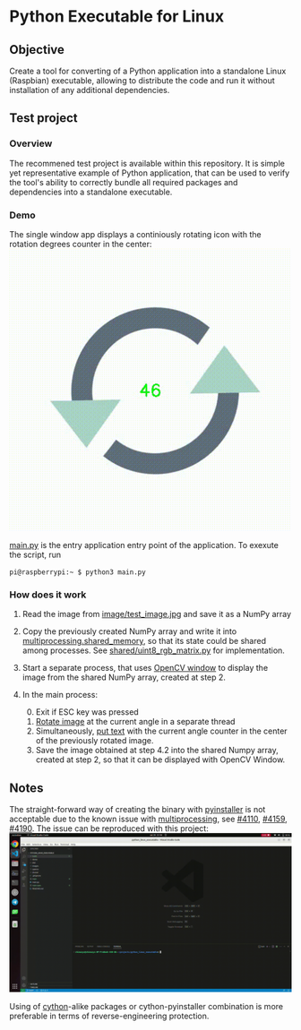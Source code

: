 # Python Executable for Linux

## Objective 
Create a tool for converting of a Python application into a standalone Linux (Raspbian) executable, allowing to distribute the code and run it without installation of any additional dependencies. 

## Test project

### Overview
The recommened test project is available within this repository. It is simple yet representative example of Python application, that can be used to verify the tool's ability to correctly bundle all required packages and dependencies into a standalone executable.

### Demo
The single window app displays a continiously rotating icon with the rotation degrees counter in the center:
![](demo/python_execution.gif)

[main.py](main.py) is the entry application entry point of the application. To exexute the script, run
```console
pi@raspberrypi:~ $ python3 main.py
```
### How does it work
1. Read the image from [image/test_image.jpg](images/test_image.jpg) and save it as a NumPy array
2. Copy the previously created NumPy array and write it into [multiprocessing.shared_memory](https://docs.python.org/3/library/multiprocessing.shared_memory.html), so that its state could be shared among processes. See [shared/uint8_rgb_matrix.py](shared/uint8_rgb_matrix.py) for implementation.
3. Start a separate process, that uses [OpenCV window](opencv/window/window.py) to display the image from the shared NumPy array, created at step 2.
4. In the main process:
    
    0. Exit if ESC key was pressed 
    1. [Rotate image](opencv/image_rotation/image_rotation.py) at the current angle in a separate thread
    2. Simultaneously, [put text](opencv/put_text/put_text.py) with the current angle counter in the center of the previously rotated image.
    3. Save the image obtained at step 4.2 into the shared Numpy array, created at step 2, so that it can be displayed with OpenCV Window.

## Notes
The straight-forward way of creating the binary with [pyinstaller](https://pyinstaller.org/en/stable/) is not acceptable due to the known issue with [multiprocessing](https://docs.python.org/3/library/multiprocessing.html), see [#4110](https://github.com/pyinstaller/pyinstaller/issues/4110), [#4159](https://github.com/pyinstaller/pyinstaller/issues/4159), [#4190](https://github.com/pyinstaller/pyinstaller/issues/4190). The issue can be reproduced with this project:
![](demo/pyinstaller_issue.gif)

Using of [cython](https://cython.org/)-alike packages or cython-pyinstaller combination is more preferable in terms of reverse-engineering protection. 